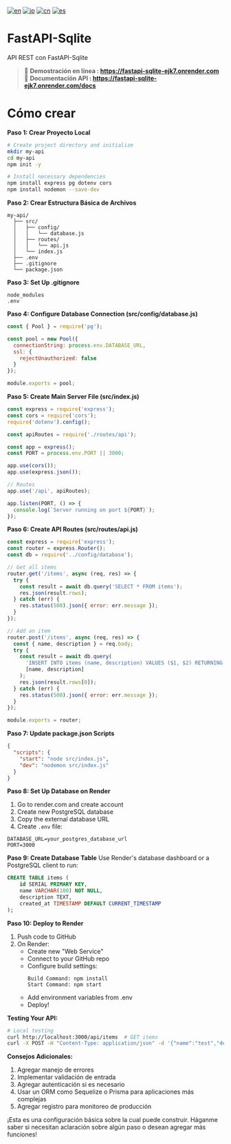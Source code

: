[![en](https://img.shields.io/badge/lang-en-blue.svg)](https://github.com/RomaruDaze/fastAPI-Sqlite/blob/main/README.md) [![jp](https://img.shields.io/badge/lang-jp-red.svg)](https://github.com/RomaruDaze/fastAPI-Sqlite/blob/main/README.jp.md) [![cn](https://img.shields.io/badge/lang-cn-green.svg)](https://github.com/RomaruDaze/fastAPI-Sqlite/blob/main/README.cn.md) [![es](https://img.shields.io/badge/lang-es-yellow.svg)](https://github.com/RomaruDaze/fastAPI-Sqlite/blob/main/README.es.md)

# FastAPI-Sqlite

API REST con FastAPI-Sqlite

> 🚀 **Demostración en línea : https://fastapi-sqlite-ejk7.onrender.com**
> 📖 **Documentación API : https://fastapi-sqlite-ejk7.onrender.com/docs**

# Cómo crear

**Paso 1: Crear Proyecto Local**

```bash
# Create project directory and initialize
mkdir my-api
cd my-api
npm init -y

# Install necessary dependencies
npm install express pg dotenv cors
npm install nodemon --save-dev
```

**Paso 2: Crear Estructura Básica de Archivos**

```plaintext
my-api/
  ├── src/
  │   ├── config/
  │   │   └── database.js
  │   ├── routes/
  │   │   └── api.js
  │   └── index.js
  ├── .env
  ├── .gitignore
  └── package.json
```

**Paso 3: Set Up .gitignore**

```gitignore
node_modules
.env
```

**Paso 4: Configure Database Connection (src/config/database.js)**

```javascript:src/config/database.js
const { Pool } = require('pg');

const pool = new Pool({
  connectionString: process.env.DATABASE_URL,
  ssl: {
    rejectUnauthorized: false
  }
});

module.exports = pool;
```

**Paso 5: Create Main Server File (src/index.js)**

```javascript:src/index.js
const express = require('express');
const cors = require('cors');
require('dotenv').config();

const apiRoutes = require('./routes/api');

const app = express();
const PORT = process.env.PORT || 3000;

app.use(cors());
app.use(express.json());

// Routes
app.use('/api', apiRoutes);

app.listen(PORT, () => {
  console.log(`Server running on port ${PORT}`);
});
```

**Paso 6: Create API Routes (src/routes/api.js)**

```javascript:src/routes/api.js
const express = require('express');
const router = express.Router();
const db = require('../config/database');

// Get all items
router.get('/items', async (req, res) => {
  try {
    const result = await db.query('SELECT * FROM items');
    res.json(result.rows);
  } catch (err) {
    res.status(500).json({ error: err.message });
  }
});

// Add an item
router.post('/items', async (req, res) => {
  const { name, description } = req.body;
  try {
    const result = await db.query(
      'INSERT INTO items (name, description) VALUES ($1, $2) RETURNING *',
      [name, description]
    );
    res.json(result.rows[0]);
  } catch (err) {
    res.status(500).json({ error: err.message });
  }
});

module.exports = router;
```

**Paso 7: Update package.json Scripts**

```json:package.json
{
  "scripts": {
    "start": "node src/index.js",
    "dev": "nodemon src/index.js"
  }
}
```

**Paso 8: Set Up Database on Render**

1. Go to render.com and create account
2. Create new PostgreSQL database
3. Copy the external database URL
4. Create `.env` file:

```plaintext:.env
DATABASE_URL=your_postgres_database_url
PORT=3000
```

**Paso 9: Create Database Table**
Use Render's database dashboard or a PostgreSQL client to run:

```sql
CREATE TABLE items (
    id SERIAL PRIMARY KEY,
    name VARCHAR(100) NOT NULL,
    description TEXT,
    created_at TIMESTAMP DEFAULT CURRENT_TIMESTAMP
);
```

**Paso 10: Deploy to Render**

1. Push code to GitHub
2. On Render:
   - Create new "Web Service"
   - Connect to your GitHub repo
   - Configure build settings:
     ```plaintext
     Build Command: npm install
     Start Command: npm start
     ```
   - Add environment variables from .env
   - Deploy!

**Testing Your API:**

```bash
# Local testing
curl http://localhost:3000/api/items  # GET items
curl -X POST -H "Content-Type: application/json" -d '{"name":"test","description":"test desc"}' http://localhost:3000/api/items  # POST item
```

**Consejos Adicionales:**

1. Agregar manejo de errores
2. Implementar validación de entrada
3. Agregar autenticación si es necesario
4. Usar un ORM como Sequelize o Prisma para aplicaciones más complejas
5. Agregar registro para monitoreo de producción

¡Esta es una configuración básica sobre la cual puede construir. Háganme saber si necesitan aclaración sobre algún paso o desean agregar más funciones!
